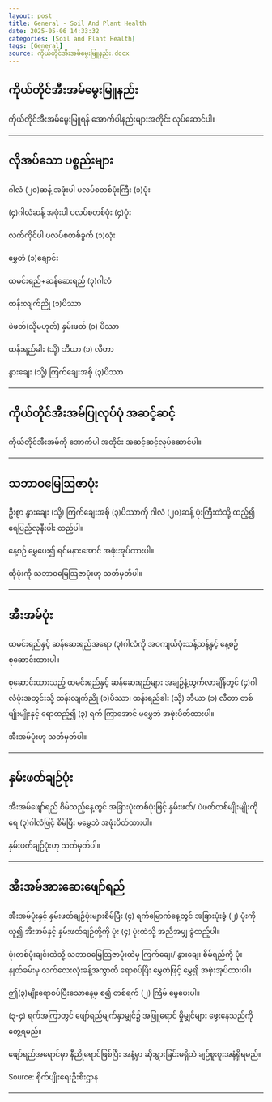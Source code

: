 ```yaml
---
layout: post
title: General - Soil And Plant Health
date: 2025-05-06 14:33:32 
categories: [Soil and Plant Health]
tags: [General]
source: ကိုယ်တိုင်အီးအမ်မွေးမြူနည်း.docx
---
```


## ကိုယ်တိုင်အီးအမ်မွေးမြူနည်း

ကိုယ်တိုင်အီးအမ်မွေးမြူရန် အောက်ပါနည်းများအတိုင်း လုပ်ဆောင်ပါ။

---

## လိုအပ်သော ပစ္စည်းများ

ဂါလံ (၂၀)ဆန့် အဖုံးပါ ပလပ်စတစ်ပုံးကြီး (၁)ပုံး

(၄)ဂါလံဆန့် အဖုံးပါ ပလပ်စတစ်ပုံး (၄)ပုံး

လက်ကိုင်ပါ ပလပ်စတစ်ခွက် (၁)လုံး

မွှေတံ (၁)ချောင်း

ထမင်းရည်+ဆန်ဆေးရည် (၃)ဂါလံ

ထန်းလျက်ညို (၁)ပိဿာ

ပဲဖတ်(သို့မဟုတ်) နှမ်းဖတ် (၁) ပိဿာ

ထန်းရည်ခါး (သို့) ဘီယာ (၁) လီတာ

နွားချေး (သို့) ကြက်ချေးအစို (၃)ပိဿာ

---

## ကိုယ်တိုင်အီးအမ်ပြုလုပ်ပုံ အဆင့်ဆင့်

ကိုယ်တိုင်အီးအမ်ကို အောက်ပါ အတိုင်း အဆင့်ဆင့်လုပ်ဆောင်ပါ။

---

## သဘာဝမြေဩဇာပုံး

ဦးစွာ နွားချေး (သို့) ကြက်ချေးအစို (၃)ပိဿာကို ဂါလံ (၂၀)ဆန့် ပုံးကြီးထဲသို့ ထည့်၍ ရေပြည့်လုနီးပါး ထည့်ပါ။

နေ့စဉ် မွှေပေး၍ ရင်မနားအောင် အဖုံးအုပ်ထားပါ။

ထိုပုံးကို သဘာဝမြေဩဇာပုံးဟု သတ်မှတ်ပါ။

---

## အီးအမ်ပုံး

ထမင်းရည်နှင့် ဆန်ဆေးရည်အရော (၃)ဂါလံကို အဝကျယ်ပုံးသန့်သန့်နှင့် နေ့စဉ် စုဆောင်းထားပါ။

စုဆောင်းထားသည့် ထမင်းရည်နှင့် ဆန်ဆေးရည်များ အချဉ်နံ့ထွက်လာချိန်တွင် (၄)ဂါလံပုံးအတွင်းသို့ ထန်းလျက်ညို (၁)ပိဿာ၊ ထန်းရည်ခါး (သို့) ဘီယာ (၁) လီတာ တစ်မျိုးမျိုးနှင့် ရောထည့်၍ (၃) ရက် ကြာအောင် မမွှေဘဲ အဖုံးပိတ်ထားပါ။

အီးအမ်ပုံးဟု သတ်မှတ်ပါ။

---

## နှမ်းဖတ်ချဉ်ပုံး

အီးအမ်ဖျော်ရည် စိမ်သည့်နေ့တွင် အခြားပုံးတစ်ပုံးဖြင့် နှမ်းဖတ်/ ပဲဖတ်တစ်မျိုးမျိုးကို ရေ (၃)ဂါလံဖြင့် စိမ်ပြီး မမွှေဘဲ အဖုံးပိတ်ထားပါ။

နှမ်းဖတ်ချဉ်ပုံးဟု သတ်မှတ်ပါ။

---

## အီးအမ်အားဆေးဖျော်ရည်

အီးအမ်ပုံးနှင့် နှမ်းဖတ်ချဉ်ပုံးများစိမ်ပြီး (၄) ရက်မြောက်နေ့တွင် အခြားပုံးခွံ (၂) ပုံးကို  ယူ၍ အီးအမ်နှင့် နှမ်းဖတ်ချဉ်တို့ကို ပုံး (၄) ပုံးထဲသို့ အညီအမျှ ခွဲထည့်ပါ။

ပုံးတစ်ပုံးချင်းထဲသို့ သဘာဝမြေဩဇာပုံးထဲမှ ကြက်ချေး/ နွားချေး စိမ်ရည်ကို ပုံးနှုတ်ခမ်းမှ လက်လေးလုံးခန့်အကွာထိ ရောစပ်ပြီး မွှေတံဖြင့် မွှေ၍ အဖုံးအုပ်ထားပါ။

ဤ(၃)မျိုးရောစပ်ပြီးသောနေ့မှ စ၍ တစ်ရက် (၂) ကြိမ် မွှေပေးပါ။

(၃-၄) ရက်အကြာတွင် ဖျော်ရည်မျက်နှာမျှင်၌ အဖြူရောင် မှိုမျှင်များ ဖွေးနေသည်ကို တွေ့ရမည်။

ဖျော်ရည်အရောင်မှာ နီညိုရောင်ဖြစ်ပြီး အနံ့မှာ ဆိုးရွားခြင်းမရှိဘဲ ချဉ်စူးစူးအနံ့ရှိရမည်။

Source: စိုက်ပျိုးရေးဦးစီးဌာန

---
